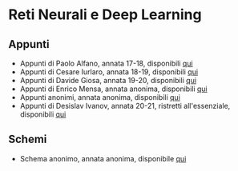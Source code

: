 # Reti Neurali e Deep Learning

## Appunti

- Appunti di Paolo Alfano, annata 17-18, disponibili [qui](Appunti/Appunti%2017-18%20-%20Alfano.pdf)
- Appunti di Cesare Iurlaro, annata 18-19, disponibili [qui](Appunti/Appunti%20Cesare%20Iurlaro.pdf)
- Appunti di Davide Giosa, annata 19-20, disponibili [qui](Appunti/Appunti%20Davide%20Giosa.pdf)
- Appunti di Enrico Mensa, annata anonima, disponibili [qui](Appunti/Appunti%20Enrico%20Mensa.pdf)
- Appunti anonimi, annata anonima, disponibili [qui](Appunti/Appunti%20Francesco.pdf)
- Appunti di Desislav Ivanov, annata 20-21, ristretti all'essenziale, disponibili [qui](https://desislav.dev/uni/rndl/)

## Schemi

- Schema anonimo, annata anonima, disponibile [qui](Appunti/Schema-1819-Vlad.pdf)
